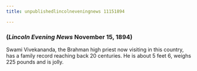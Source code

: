 ```yaml
---
title: unpublishedlincolneveningnews 11151894

---
```





  

### (*Lincoln Evening News* November 15, 1894)

Swami Vivekananda, the Brahman high priest now visiting in this country,
has a family record reaching back 20 centuries. He is about 5 feet 6,
weighs 225 pounds and is jolly.


